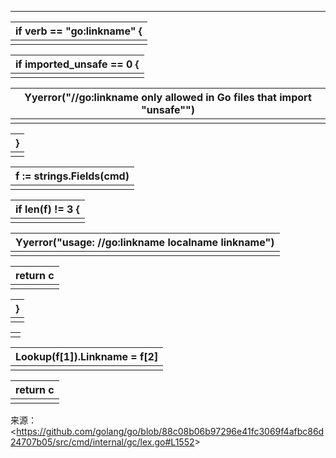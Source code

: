 

------

| if verb == "go:linkname" { |
| -------------------------- |
|                            |

| if imported_unsafe == 0 { |
| ------------------------- |
|                           |

| Yyerror("//go:linkname only allowed in Go files that import \"unsafe\"") |
| ---------------------------------------- |
|                                          |

| }    |
| ---- |
|      |

| f := strings.Fields(cmd) |
| ------------------------ |
|                          |

| if len(f) != 3 { |
| ---------------- |
|                  |

| Yyerror("usage: //go:linkname localname linkname") |
| ---------------------------------------- |
|                                          |

| return c |
| -------- |
|          |

| }    |
| ---- |
|      |

|      |
| ---- |
|      |

| Lookup(f[1]).Linkname = f[2] |
| ---------------------------- |
|                              |

| return c |
| -------- |
|          |

来源： <<https://github.com/golang/go/blob/88c08b06b97296e41fc3069f4afbc86d24707b05/src/cmd/internal/gc/lex.go#L1552>>

 



